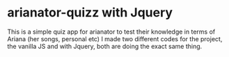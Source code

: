 # arianator-quizz with Jquery

This is a simple quiz app for arianator to test their knowledge in terms of Ariana (her songs, personal etc)
I made two different codes for the project, the vanilla JS and with Jquery, both are doing the exact same thing.

